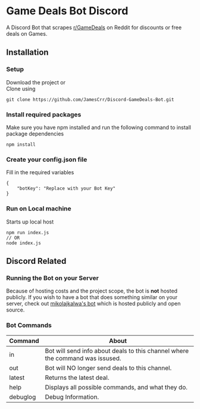 # Game Deals Bot Discord
A Discord Bot that scrapes [r/GameDeals](https://www.reddit.com/r/GameDeals/) on Reddit for discounts or free deals on Games.

## Installation
### Setup
Download the project or<br /> Clone using
```
git clone https://github.com/JamesCrr/Discord-GameDeals-Bot.git
```
### Install required packages
Make sure you have npm installed and run the following command to install package dependencies
```
npm install
``` 
### Create your config.json file 
Fill in the required variables
```
{
    "botKey": "Replace with your Bot Key"
}
```
### Run on Local machine
Starts up local host
```
npm run index.js
// OR
node index.js
```

## Discord Related
### Running the Bot on your Server
Because of hosting costs and the project scope, the bot is **not** hosted publicly. If you wish to have a bot that does something similar on your server, check out [mikolajkalwa's bot](https://github.com/mikolajkalwa/GamesDealsBot) which is hosted publicly and open source.
<br/>

### Bot Commands
| Command       | About                                                                                |
| ------------- | ------------------------------------------------------------------------------------ |
| in            | Bot will send info about deals to this channel where the command was issused.        |
| out           | Bot will NO longer send deals to this channel.                                       |
| latest        | Returns the latest deal.                                                              |
| help          | Displays all possible commands, and what they do.                                    |
| debuglog      | Debug Information.                                                                   |

